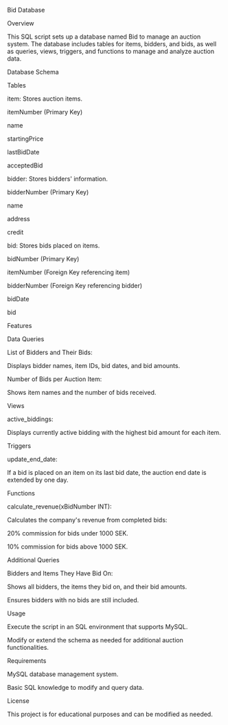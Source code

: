 Bid Database

Overview

This SQL script sets up a database named Bid to manage an auction system. The database includes tables for items, bidders, and bids, as well as queries, views, triggers, and functions to manage and analyze auction data.

Database Schema

Tables

item: Stores auction items.

itemNumber (Primary Key)

name

startingPrice

lastBidDate

acceptedBid

bidder: Stores bidders' information.

bidderNumber (Primary Key)

name

address

credit

bid: Stores bids placed on items.

bidNumber (Primary Key)

itemNumber (Foreign Key referencing item)

bidderNumber (Foreign Key referencing bidder)

bidDate

bid

Features

Data Queries

List of Bidders and Their Bids:

Displays bidder names, item IDs, bid dates, and bid amounts.

Number of Bids per Auction Item:

Shows item names and the number of bids received.

Views

active_biddings:

Displays currently active bidding with the highest bid amount for each item.

Triggers

update_end_date:

If a bid is placed on an item on its last bid date, the auction end date is extended by one day.

Functions

calculate_revenue(xBidNumber INT):

Calculates the company's revenue from completed bids:

20% commission for bids under 1000 SEK.

10% commission for bids above 1000 SEK.

Additional Queries

Bidders and Items They Have Bid On:

Shows all bidders, the items they bid on, and their bid amounts.

Ensures bidders with no bids are still included.

Usage

Execute the script in an SQL environment that supports MySQL.

Modify or extend the schema as needed for additional auction functionalities.

Requirements

MySQL database management system.

Basic SQL knowledge to modify and query data.

License

This project is for educational purposes and can be modified as needed.

